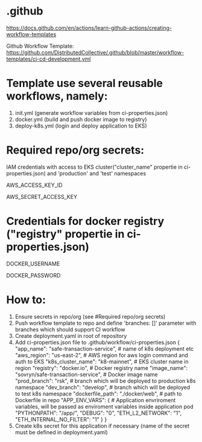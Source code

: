 # .github
https://docs.github.com/en/actions/learn-github-actions/creating-workflow-templates


Github Workflow Template:
https://github.com/DistributedCollective/.github/blob/master/workflow-templates/ci-cd-development.yml

# Template use several reusable workflows, namely:

1. init.yml (generate workflow variables from ci-properties.json)
2. docker.yml (build and push docker image to registry)
3. deploy-k8s.yml (login and deploy application to EKS)

# Required repo/org secrets:
IAM credentials with access to EKS cluster("cluster_name" propertie in ci-properties.json) and 'production' and 'test' namespaces

AWS_ACCESS_KEY_ID

AWS_SECRET_ACCESS_KEY

# Credentials for docker registry ("registry" propertie in ci-properties.json)

DOCKER_USERNAME

DOCKER_PASSWORD

# How to:
1. Ensure secrets in repo/org (see #Required repo/org secrets)
2. Push workflow template to repo and define 'branches: []' parameter with branches which should support CI workflow
3. Create deployment.yaml in root of repository
4. Add ci-properties.json file to .github/workflow/ci-properties.json
{
  "app_name": "safe-transaction-service", #  name of k8s deployment etc
  "aws_region": "us-east-2", # AWS region for aws login command and auth to EKS
  "k8s_cluster_name": "k8-mainnet", # EKS cluster name in region
  "registry": "docker.io", # Docker registry name
  "image_name": "sovryn/safe-transaction-service", # Docker image name
  "prod_branch": "rsk", # branch which will be deployed to production k8s namespace
  "dev_branch": "develop", # branch which will be deployed to test k8s namespace
  "dockerfile_path": "./docker/web", # path to Dockerfile in repo
  "APP_ENV_VARS": { # Application envriroment variables, will be passed as enviroment variables inside application pod
    "PYTHONPATH": "/app/",
    "DEBUG": "0",
    "ETH_L2_NETWORK": "1",
    "ETH_INTERNAL_NO_FILTER": "1"
  }
}
5. Create k8s secret for this application if necessary (name of the secret must be defined in deployment.yaml) 

